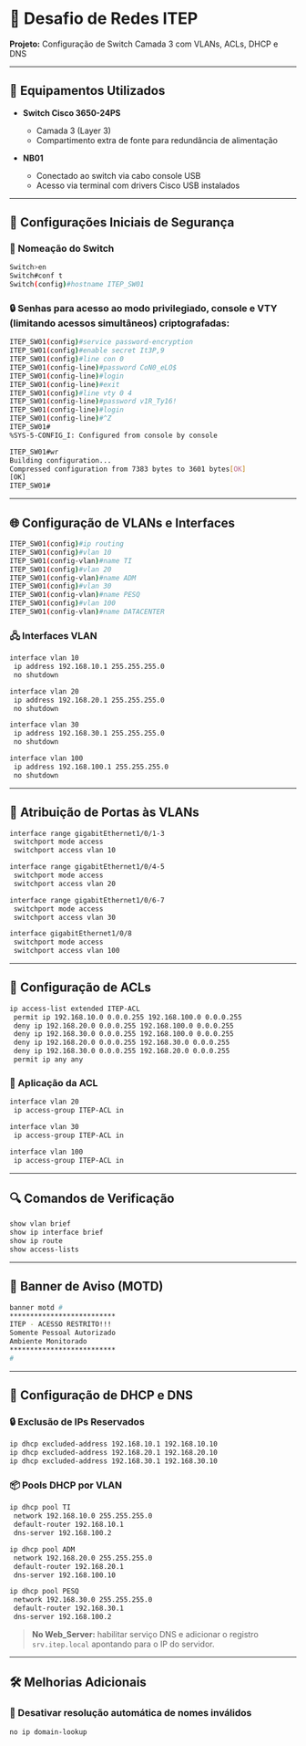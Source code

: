 
# 📘 Desafio de Redes ITEP  
**Projeto:** Configuração de Switch Camada 3 com VLANs, ACLs, DHCP e DNS

---

## 🧰 Equipamentos Utilizados

- **Switch Cisco 3650-24PS**  
  - Camada 3 (Layer 3)  
  - Compartimento extra de fonte para redundância de alimentação

- **NB01**  
  - Conectado ao switch via cabo console USB  
  - Acesso via terminal com drivers Cisco USB instalados

---

## 🔐 Configurações Iniciais de Segurança

### 🔧 Nomeação do Switch
```bash
Switch>en
Switch#conf t
Switch(config)#hostname ITEP_SW01
```

### 🔒 Senhas para acesso ao modo privilegiado, console e VTY (limitando acessos simultâneos) criptografadas:
```bash
ITEP_SW01(config)#service password-encryption
ITEP_SW01(config)#enable secret It3P,9
ITEP_SW01(config)#line con 0
ITEP_SW01(config-line)#password CoN0_eLO$
ITEP_SW01(config-line)#login
ITEP_SW01(config-line)#exit
ITEP_SW01(config)#line vty 0 4
ITEP_SW01(config-line)#password v1R_Ty16!
ITEP_SW01(config-line)#login
ITEP_SW01(config-line)#^Z
ITEP_SW01#
%SYS-5-CONFIG_I: Configured from console by console

ITEP_SW01#wr
Building configuration...
Compressed configuration from 7383 bytes to 3601 bytes[OK]
[OK]
ITEP_SW01#
```

---

## 🌐 Configuração de VLANs e Interfaces

```bash
ITEP_SW01(config)#ip routing
ITEP_SW01(config)#vlan 10
ITEP_SW01(config-vlan)#name TI
ITEP_SW01(config)#vlan 20
ITEP_SW01(config-vlan)#name ADM
ITEP_SW01(config)#vlan 30
ITEP_SW01(config-vlan)#name PESQ
ITEP_SW01(config)#vlan 100
ITEP_SW01(config-vlan)#name DATACENTER
```

### 🖧 Interfaces VLAN
```bash
interface vlan 10
 ip address 192.168.10.1 255.255.255.0
 no shutdown

interface vlan 20
 ip address 192.168.20.1 255.255.255.0
 no shutdown

interface vlan 30
 ip address 192.168.30.1 255.255.255.0
 no shutdown

interface vlan 100
 ip address 192.168.100.1 255.255.255.0
 no shutdown
```

---

## 🔌 Atribuição de Portas às VLANs

```bash
interface range gigabitEthernet1/0/1-3
 switchport mode access
 switchport access vlan 10

interface range gigabitEthernet1/0/4-5
 switchport mode access
 switchport access vlan 20

interface range gigabitEthernet1/0/6-7
 switchport mode access
 switchport access vlan 30

interface gigabitEthernet1/0/8
 switchport mode access
 switchport access vlan 100
```

---

## 🚫 Configuração de ACLs

```bash
ip access-list extended ITEP-ACL
 permit ip 192.168.10.0 0.0.0.255 192.168.100.0 0.0.0.255
 deny ip 192.168.20.0 0.0.0.255 192.168.100.0 0.0.0.255
 deny ip 192.168.30.0 0.0.0.255 192.168.100.0 0.0.0.255
 deny ip 192.168.20.0 0.0.0.255 192.168.30.0 0.0.0.255
 deny ip 192.168.30.0 0.0.0.255 192.168.20.0 0.0.0.255
 permit ip any any
```

### 🔗 Aplicação da ACL
```bash
interface vlan 20
 ip access-group ITEP-ACL in

interface vlan 30
 ip access-group ITEP-ACL in

interface vlan 100
 ip access-group ITEP-ACL in
```

---

## 🔍 Comandos de Verificação

```bash
show vlan brief
show ip interface brief
show ip route
show access-lists
```

---

## 📢 Banner de Aviso (MOTD)

```bash
banner motd #
**************************
ITEP - ACESSO RESTRITO!!!
Somente Pessoal Autorizado
Ambiente Monitorado
**************************
#
```

---

## 🧭 Configuração de DHCP e DNS

### 🔒 Exclusão de IPs Reservados
```bash
ip dhcp excluded-address 192.168.10.1 192.168.10.10
ip dhcp excluded-address 192.168.20.1 192.168.20.10
ip dhcp excluded-address 192.168.30.1 192.168.30.10
```

### 📦 Pools DHCP por VLAN
```bash
ip dhcp pool TI
 network 192.168.10.0 255.255.255.0
 default-router 192.168.10.1
 dns-server 192.168.100.2

ip dhcp pool ADM
 network 192.168.20.0 255.255.255.0
 default-router 192.168.20.1
 dns-server 192.168.100.10

ip dhcp pool PESQ
 network 192.168.30.0 255.255.255.0
 default-router 192.168.30.1
 dns-server 192.168.100.2
```

> **No Web_Server:** habilitar serviço DNS e adicionar o registro `srv.itep.local` apontando para o IP do servidor.

---

## 🛠️ Melhorias Adicionais

### 🚫 Desativar resolução automática de nomes inválidos
```bash
no ip domain-lookup
```

